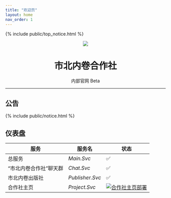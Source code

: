 ```yaml
---
title: "欢迎页"
layout: home
nav_order: 1
---
```


{% include public/top_notice.html %}

<div align="center">
<img src="https://static.wikia.nocookie.net/minecraft_zh_gamepedia/images/5/54/Lectern_JE3_BE2.png">
<h1>市北内卷合作社</h1>
<a>内部官网</a> <a class="label label-green">Beta</a>
</div>

---
## 公告

{% include public/notice.html %}

## 仪表盘

| 服务 | 服务名 | 状态 |
|--|--|--|
|总服务|*Main.Svc*|✅|
| “市北内卷合作社”聊天群|*Chat.Svc*|✅|
|市北内卷出版社|*Publisher.Svc*|✅|
|合作社主页|*Project.Svc*|[![合作社主页部署](https://github.com/liubanlaobanzhang/study-together-docs/actions/workflows/pages.yml/badge.svg)](https://github.com/liubanlaobanzhang/study-together-docs/actions/workflows/pages.yml)|
